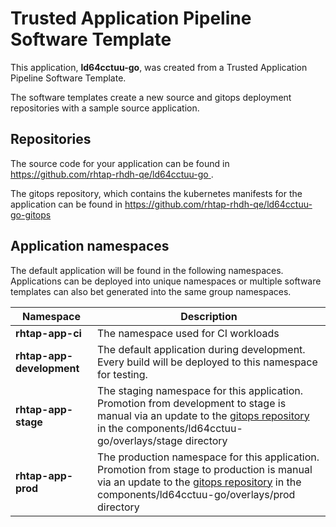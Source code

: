 # Trusted Application Pipeline Software Template

This application, **ld64cctuu-go**, was created from a Trusted Application Pipeline Software Template.

The software templates create a new source and gitops deployment repositories with a sample source application. 

## Repositories

The source code for your application can be found in [https://github.com/rhtap-rhdh-qe/ld64cctuu-go ](https://github.com/rhtap-rhdh-qe/ld64cctuu-go ).
 
The gitops repository, which contains the kubernetes manifests for the application can be found in 
[https://github.com/rhtap-rhdh-qe/ld64cctuu-go-gitops ](https://github.com/rhtap-rhdh-qe/ld64cctuu-go-gitops ) 

## Application namespaces 

The default application will be found in the following namespaces. Applications can be deployed into unique namespaces or multiple software templates can also bet generated into the same group namespaces.  

|  Namespace   |  Description   |  
| -------- | -------- |
| **rhtap-app-ci** | The namespace used for CI workloads |
| **rhtap-app-development** | The default application during development. Every build will be deployed to this namespace for testing. |
| **rhtap-app-stage** | The staging namespace for this application. Promotion from development to stage is manual via an update to the [gitops repository](https://github.com/rhtap-rhdh-qe/ld64cctuu-go-gitops ) in the components/ld64cctuu-go/overlays/stage directory |
| **rhtap-app-prod** | The production namespace for this application. Promotion from stage to production is manual via an update to the [gitops repository](https://github.com/rhtap-rhdh-qe/ld64cctuu-go-gitops ) in the components/ld64cctuu-go/overlays/prod directory |